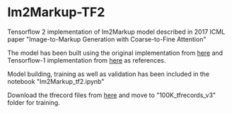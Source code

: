 # Im2Markup-TF2
Tensorflow 2 implementation of Im2Markup model described in 2017  ICML paper "Image-to-Markup Generation with Coarse-to-Fine Attention"

The model has been built using the original implementation from [here](https://github.com/harvardnlp/im2markup) and Tensorflow-1 implementation from [here](https://github.com/aspnetcs/myim2latex-tensorflow-docker) as references.

Model building, training as well as validation has been included in the notebook "Im2Markup_tf2.ipynb"

Download the tfrecord files from [here](https://drive.google.com/drive/folders/1eQ3qvM6wpvsL4XbREGfVfJhybDWjUapH?usp=sharing) and move to "100K_tfrecords_v3" folder for training.
